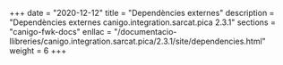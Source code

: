 +++
date        = "2020-12-12"
title       = "Dependències externes"
description = "Dependències externes canigo.integration.sarcat.pica 2.3.1"
sections    = "canigo-fwk-docs"
enllac		= "/documentacio-llibreries/canigo.integration.sarcat.pica/2.3.1/site/dependencies.html"
weight		= 6
+++
